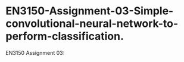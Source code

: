 # EN3150-Assignment-03-Simple-convolutional-neural-network-to-perform-classification.
EN3150 Assignment 03:
